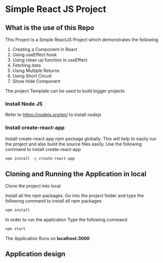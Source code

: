 # Simple React JS Project

## What is the use of this Repo

This Project is a Simple ReactJS Project which demonstrates the following

1. Creating a Component in React
2. Using useEffect hook
3. Using clean up function in useEffect
4. Fetching data
5. Using Multiple Returns
6. Using Short Circuit
7. Show Hide Component

The project Template can be used to build bigger projects

### Install Node JS

Refer to https://nodejs.org/en/ to install nodejs

### Install create-react-app

Install create-react-app npm package globally. This will help to easily run the project and also build the source files easily. Use the following command to install create-react-app

```bash
npm install -g create-react-app
```

## Cloning and Running the Application in local

Clone the project into local

Install all the npm packages. Go into the project folder and type the following command to install all npm packages

```bash
npm install
```

In order to run the application Type the following command

```bash
npm start
```

The Application Runs on **localhost:3000**

## Application design
